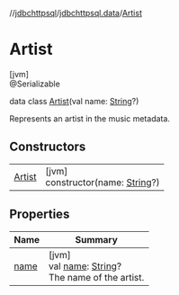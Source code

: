 //[jdbchttpsql](../../../index.md)/[jdbchttpsql.data](../index.md)/[Artist](index.md)

# Artist

[jvm]\
@Serializable

data class [Artist](index.md)(val name: [String](https://kotlinlang.org/api/latest/jvm/stdlib/kotlin/-string/index.html)?)

Represents an artist in the music metadata.

## Constructors

| | |
|---|---|
| [Artist](-artist.md) | [jvm]<br>constructor(name: [String](https://kotlinlang.org/api/latest/jvm/stdlib/kotlin/-string/index.html)?) |

## Properties

| Name | Summary |
|---|---|
| [name](name.md) | [jvm]<br>val [name](name.md): [String](https://kotlinlang.org/api/latest/jvm/stdlib/kotlin/-string/index.html)?<br>The name of the artist. |
